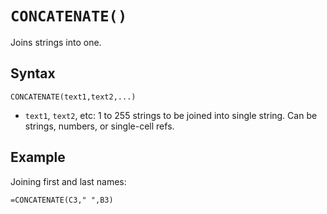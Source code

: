 # `CONCATENATE()`

Joins strings into one.

## Syntax

```excel
CONCATENATE(text1,text2,...)
```

*	`text1`, `text2`, etc: 1 to 255 strings to be joined into single string. Can be strings, numbers, or single-cell refs.

## Example

Joining first and last names:

```excel
=CONCATENATE(C3," ",B3)
```
